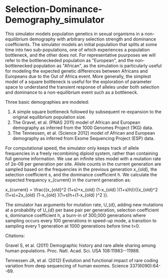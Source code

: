# Selection-Dominance-Demography_simulator
This simulator models population genetics in sexual organisms in a non-equilibrium demography with arbitrary selection strength and dominance coefficients.  The simulator models an initial population that splits at some time into two sub-populations, one of which experiences a population bottleneck, and the other does not.  For representative puurposes we will refer to the bottleneckeded population as "European", and the non-bottlenecked population as "African", as the simulation is particularly useful for modeling the expected genetic differences between Africans and Europeans due to the Out of Africa event.  More generally, the simplest model of a square bottleneck is useful for the exploration of parameter space to understand the transient response of alleles under both selection and dominance to a non-equilibrium event such as a bottleneck.

Three basic demographies are modeled:  

1) A simple square bottleneck followed by subsequent re-expansion to the original equilibrium population size.
2) The Gravel, et al. (PNAS 2011) model of African and European demography as inferred from the 1000 Genomes Project (1KG) data.
3) The Tennessen, et al. (Science 2012) model of African and European demography as inferred from Exome Sequencing Project (ESP) data.

For computational speed, the simulator only keeps track of allele frequencies in a freely recombining diploid system, rather than containing full genome information.  We use an infinite sites model with a mutation rate of 2e-08 per generation per site.   Allele counts in the current generation are sampled based on the frequencies in the previous generation x_{old}, the selection coefficient s, and the dominance coefficient h.  We calculate the expected frequency x_{current} in the current generation as: 

x_{current} = \frac{(x_{old}^2 (1+s)+x_{old} (1-x_{old} )(1+s)h)}{(x_{old}^2 (1+s)+2x_{old} (1-x_{old} )(1+s)h+(1-x_{old} )^2 )}.

The simulator has arguments for mutation rate, U_{d}, adding new mutations at a probability of U_{d} per base pair per generation, selection coefficient s, dominance coefficient h, a burn-in of 300,000 generations where sampling occurs every 100 generations in speed-up mode, a transition to sampling every 1 generation at 1000 generations before time t=0.  




Citations:

Gravel S, et al. (2011)
Demographic history and rare allele sharing among human populations.
Proc. Natl. Acad. Sci. USA 108:11983--11988.

Tennessen JA, et al. (2012)
Evolution and functional impact of rare coding variation from deep sequencing of human exomes.
Science 337(6090):64--69.
